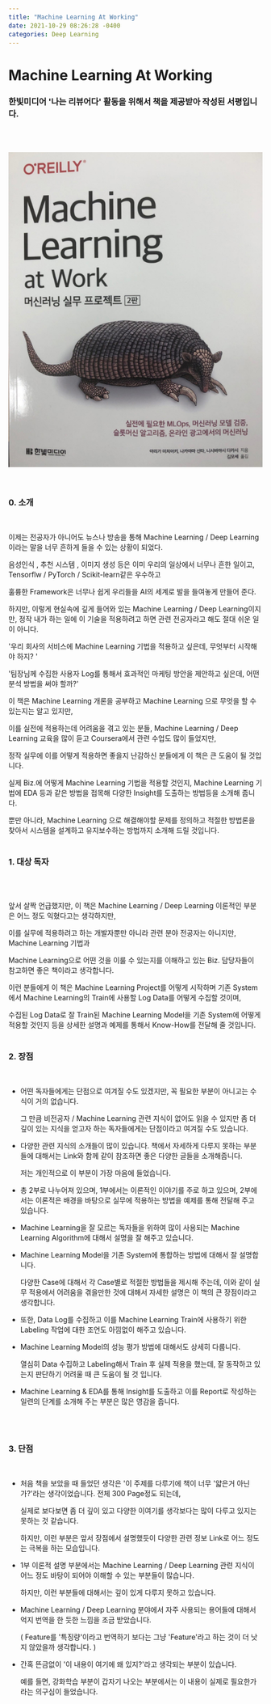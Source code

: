 ```yaml
---
title: "Machine Learning At Working"
date: 2021-10-29 08:26:28 -0400
categories: Deep Learning
---
```

# Machine Learning At Working

### 한빛미디어 '나는 리뷰어다' 활동을 위해서 책을 제공받아 작성된 서평입니다.

<br>
<br>

<p align="center">
  <img src="/assets/Book_Review_Assets/Book_Review_Machine_Learning_At_Working.png">
</p>

<br>

### 0. 소개

<br>

이제는 전공자가 아니어도 뉴스나 방송을 통해 Machine Learning / Deep Learning이라는 말을 너무 흔하게 들을 수 있는 상황이 되었다.
<br>

음성인식 , 추천 시스템 , 이미지 생성 등은 이미 우리의 일상에서 너무나 흔한 일이고, Tensorflw / PyTorch / Scikit-learn같은 우수하고 
<br>

훌륭한 Framework은 너무나 쉽게 우리들을 AI의 세계로 발을 들여놓게 만들어 준다.
<br>

하지만, 이렇게 현실속에 깊게 들어와 있는 Machine Learning / Deep Learning이지만, 정작 내가 하는 일에 이 기술을 적용하려고 하면 관련 전공자라고 해도 절대 쉬운 일이 아니다.
<br>

'우리 회사의 서비스에 Machine Learning 기법을 적용하고 싶은데, 무엇부터 시작해야 하지? '
<br>

'팀장님께 수집한 사용자 Log를 통해서 효과적인 마케팅 방안을 제안하고 싶은데, 어떤 분석 방법을 써야 할까?'
<br>

이 책은 Machine Learning 개론을 공부하고 Machine Learning 으로 무엇을 할 수 있는지는 알고 있지만, 
<br>

이를 실전에 적용하는데 어려움을 겪고 있는 분들, Machine Learning / Deep Learning 교육을 많이 듣고 Coursera에서 관련 수업도 많이 들었지만, 
<br>

정작 실무에 이를 어떻게 적용하면 좋을지 난감하신 분들에게 이 책은 큰 도움이 될 것입니다.
<br>

실제 Biz.에 어떻게 Machine Learning 기법을 적용할 것인지, Machine Learning 기법에 EDA 등과 같은 방법을 접목해 다양한 Insight를 도출하는 방법등을 소개해 줍니다.
<br>

뿐만 아니라, Machine Learning 으로 해결해야할 문제를 정의하고 적절한 방법론을 찾아서 시스템을 설계하고 유지보수하는 방법까지 소개해 드릴 것입니다.
<br>
<br>

### 1. 대상 독자
<br>
<br>

앞서 살짝 언급했지만, 이 책은 Machine Learning / Deep Learning 이론적인 부분은 어느 정도 익혔다고는 생각하지만, 
<br>

이를 실무에 적용하려고 하는 개발자뿐만 아니라 관련 분야 전공자는 아니지만, Machine Learning 기법과 
<br>

Machine Learning으로 어떤 것을 이룰 수 있는지를 이해하고 있는 Biz. 담당자들이 참고하면 좋은 책이라고 생각합니다.
<br>

이런 분들에게 이 책은 Machine Learning Project를 어떻게 시작하며 기존 System에서 Machine Learning의 Train에 사용할 Log Data를 어떻게 수집할 것이며,
<br>

수집된 Log Data로 잘 Train된 Machine Learning Model을 기존 System에 어떻게 적용할 것인지 등을 상세한 설명과 예제를 통해서 Know-How를 전달해 줄 것입니다.
<br>
<br>

### 2. 장점
<br>

   - 어떤 독자들에게는 단점으로 여겨질 수도 있겠지만, 꼭 필요한 부분이 아니고는 수식이 거의 없습니다. 

     그 만큼 비전공자 / Machine Learning 관련 지식이 없어도 읽을 수 있지만 좀 더 깊이 있는 지식을 얻고자 하는 독자들에게는 단점이라고 여겨질 수도 있습니다.
     <br>
   
   - 다양한 관련 지식의 소개들이 많이 있습니다. 책에서 자세하게 다루지 못하는 부분들에 대해서는 Link와 함께 같이 참조하면 좋은 다양한 글들을 소개해줍니다. 

     저는 개인적으로 이 부분이 가장 마음에 들었습니다.
     <br>
     
   - 총 2부로 나누어져 있으며, 1부에서는 이론적인 이야기를 주로 하고 있으며, 2부에서는 이론적은 배경을 바탕으로 실무에 적용하는 방법을 예제를 통해 전달해 주고 있습니다.
     <br>
       
   - Machine Learning을 잘 모르는 독자들을 위하여 많이 사용되는 Machine Learning Algorithm에 대해서 설명을 잘 해주고 있습니다.
     <br>
       
   - Machine Learning Model을 기존 System에 통합하는 방법에 대해서 잘 설명합니다.

     다양한 Case에 대해서 각 Case별로 적절한 방법들을 제시해 주는데, 이와 같이 실무 적용에서 어려움을 겪을만한 것에 대해서 자세한 설명은 이 책의 큰 장점이라고 생각합니다.
     <br>

   - 또한, Data Log를 수집하고 이를 Machine Learning Train에 사용하기 위한 Labeling 작업에 대한 조언도 아낌없이 해주고 있습니다.
     <br>
     
   - Machine Learning Model의 성능 평가 방법에 대해서도 상세히 다룹니다.

     열심히 Data 수집하고 Labeling해서 Train 후 실제 적용을 했는데, 잘 동작하고 있는지 판단하기 어려울 때 큰 도움이 될 것 입니다.
     <br>
     
   - Machine Learning & EDA를 통해 Insight를 도출하고 이를 Report로 작성하는 일련의 단계를 소개해 주는 부분은 많은 영감을 줍니다.

<br>
<br>

### 3. 단점
<br>

   - 처음 책을 보았을 때 들었던 생각은 '이 주제를 다루기에 책이 너무 '얇은거 아닌가?'라는 생각이었습니다. 전체 300 Page정도 되는데, 

     실제로 보다보면 좀 더 깊이 있고 다양한 이여기를 생각보다는 많이 다루고 있지는 못하는 것 같습니다.
     
     하지만, 이런 부분은 앞서 장점에서 설명했듯이 다양한 관련 정보 Link로 어느 정도는 극복을 하는 모습입니다.
     <br>

   - 1부 이론적 설명 부분에서는 Machine Learning / Deep Learning 관련 지식이 어느 정도 바탕이 되어야 이해할 수 있는 부분들이 많습니다. 
   
     하지만, 이런 부분들에 대해서는 깊이 있게 다루지 못하고 있습니다.
     <br>

   - Machine Learning / Deep Learning 분야에서 자주 사용되는 용어들에 대해서 억지 번역을 한 듯한 느낌을 조금 받았습니다.
     
     ( Feature를 '특징량'이라고 번역하기 보다는 그냥 'Feature'라고 하는 것이 더 낫지 않았을까 생각합니다. )
     <br>

   - 간혹 뜬금없이 '이 내용이 여기에 왜 있지?'라고 생각되는 부분이 있습니다. 
    
     예를 들면, 강화학습 부분이 갑자기 나오는 부분에서는 이 내용이 실제로 필요한가 라는 의구심이 들었습니다.
     <br>
